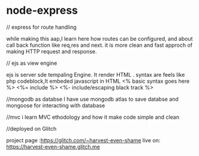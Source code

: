 # node-express
// express for route handling

while making this aap,I learn here how routes can be configured, and about call back function like req,res and next.
it is more clean and fast approch of making HTTP request and response.

// ejs as view engine

ejs is server sde tempaling Engine. It render HTML .
syntax are feels like php codeblock,It embeded javascript in HTML
<% basic syntax goes here %>
<%= include %>
<%- include/escaping black track %>

//mongodb as databse
I have use mongodb atlas to save databse and mongoose for interacting with database


//mvc
i learn MVC ethodology and how it make code simple and clean

//deployed on Glitch

project page :https://glitch.com/~harvest-even-shame
live on: https://harvest-even-shame.glitch.me
